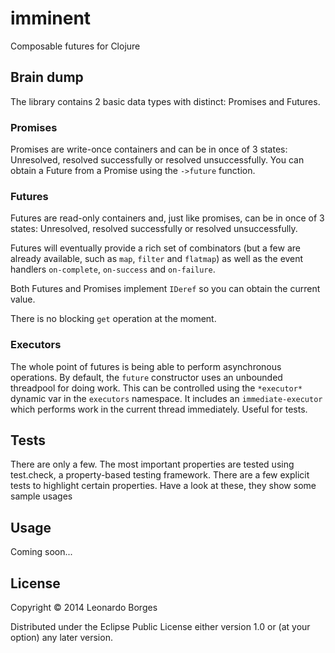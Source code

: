 # imminent

Composable futures for Clojure

## Brain dump

The library contains 2 basic data types with distinct: Promises and Futures. 

### Promises

Promises are write-once containers and can be in once of 3 states: Unresolved, resolved successfully or resolved unsuccessfully. You can obtain a Future from a Promise using the `->future` function.

### Futures

Futures are read-only containers and, just like promises, can be in once of 3 states: Unresolved, resolved successfully or resolved unsuccessfully.

Futures will eventually provide a rich set of combinators (but a few are already available, such as `map`, `filter` and `flatmap`) as well as the event handlers `on-complete`, `on-success` and `on-failure`.

Both Futures and Promises implement `IDeref` so you can obtain the current value.

There is no blocking `get` operation at the moment.

### Executors

The whole point of futures is being able to perform asynchronous operations. By default, the `future` constructor uses an unbounded threadpool for doing work. This can be controlled using the `*executor*` dynamic var in the `executors` namespace. It includes an `immediate-executor` which performs work in the current thread immediately. Useful for tests. 

## Tests

There are only a few. The most important properties are tested using test.check, a property-based testing framework. There are a few explicit tests to highlight certain properties. Have a look at these, they show some sample usages



## Usage

Coming soon...

## License

Copyright © 2014 Leonardo Borges

Distributed under the Eclipse Public License either version 1.0 or (at
your option) any later version.
